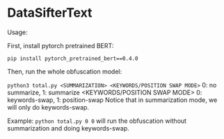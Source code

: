 # DataSifterText

Usage:

First, install pytorch pretrained BERT:

```pip install pytorch_pretrained_bert==0.4.0```

Then, run the whole obfuscation model:

```python3 total.py <SUMMARIZATION> <KEYWORDS/POSITION SWAP MODE>```
	<SUMMARIZATION> 0: no summarize, 1: summarize
	<KEYWORDS/POSITION SWAP MODE> 0: keywords-swap, 1: position-swap
Notice that in summarization mode, we will only do keywords-swap.
	
Example: 
```python total.py 0 0```
will run the obfuscation without summarization and doing keywords-swap.
